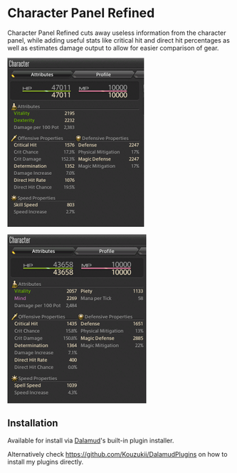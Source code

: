 # Character Panel Refined

Character Panel Refined cuts away useless information from the character panel, while adding useful stats like critical hit and direct hit percentages as well as estimates damage output to allow for easier comparison of gear.

![image1](images/image1.png)

![image2](images/image2.png)

## Installation

Available for install via [Dalamud](https://github.com/goatcorp/FFXIVQuickLauncher)'s built-in plugin installer.

Alternatively check https://github.com/Kouzukii/DalamudPlugins on how to install my plugins directly.
